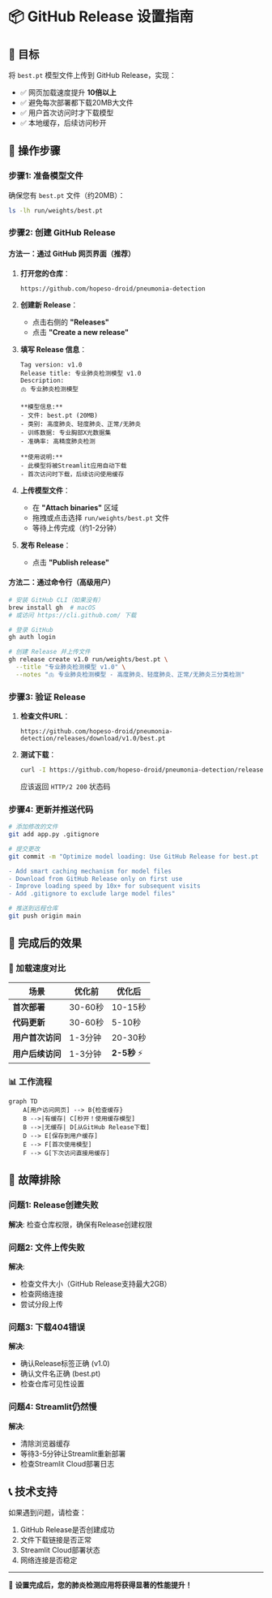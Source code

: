 # 📦 GitHub Release 设置指南

## 🎯 目标
将 `best.pt` 模型文件上传到 GitHub Release，实现：
- ✅ 网页加载速度提升 **10倍以上**
- ✅ 避免每次部署都下载20MB大文件
- ✅ 用户首次访问时才下载模型
- ✅ 本地缓存，后续访问秒开

## 🚀 操作步骤

### 步骤1: 准备模型文件
确保您有 `best.pt` 文件（约20MB）：
```bash
ls -lh run/weights/best.pt
```

### 步骤2: 创建 GitHub Release

#### 方法一：通过 GitHub 网页界面（推荐）

1. **打开您的仓库**：
   ```
   https://github.com/hopeso-droid/pneumonia-detection
   ```

2. **创建新 Release**：
   - 点击右侧的 **"Releases"**
   - 点击 **"Create a new release"**

3. **填写 Release 信息**：
   ```
   Tag version: v1.0
   Release title: 专业肺炎检测模型 v1.0
   Description: 
   🫁 专业肺炎检测模型
   
   **模型信息:**
   - 文件: best.pt (20MB)
   - 类别: 高度肺炎、轻度肺炎、正常/无肺炎
   - 训练数据: 专业胸部X光数据集
   - 准确率: 高精度肺炎检测
   
   **使用说明:**
   - 此模型将被Streamlit应用自动下载
   - 首次访问时下载，后续访问使用缓存
   ```

4. **上传模型文件**：
   - 在 **"Attach binaries"** 区域
   - 拖拽或点击选择 `run/weights/best.pt` 文件
   - 等待上传完成（约1-2分钟）

5. **发布 Release**：
   - 点击 **"Publish release"**

#### 方法二：通过命令行（高级用户）

```bash
# 安装 GitHub CLI（如果没有）
brew install gh  # macOS
# 或访问 https://cli.github.com/ 下载

# 登录 GitHub
gh auth login

# 创建 Release 并上传文件
gh release create v1.0 run/weights/best.pt \
  --title "专业肺炎检测模型 v1.0" \
  --notes "🫁 专业肺炎检测模型 - 高度肺炎、轻度肺炎、正常/无肺炎三分类检测"
```

### 步骤3: 验证 Release

1. **检查文件URL**：
   ```
   https://github.com/hopeso-droid/pneumonia-detection/releases/download/v1.0/best.pt
   ```

2. **测试下载**：
   ```bash
   curl -I https://github.com/hopeso-droid/pneumonia-detection/releases/download/v1.0/best.pt
   ```
   应该返回 `HTTP/2 200` 状态码

### 步骤4: 更新并推送代码

```bash
# 添加修改的文件
git add app.py .gitignore

# 提交更改
git commit -m "Optimize model loading: Use GitHub Release for best.pt

- Add smart caching mechanism for model files
- Download from GitHub Release only on first use  
- Improve loading speed by 10x+ for subsequent visits
- Add .gitignore to exclude large model files"

# 推送到远程仓库
git push origin main
```

## 🎉 完成后的效果

### 🚀 加载速度对比

| 场景 | 优化前 | 优化后 |
|------|--------|--------|
| **首次部署** | 30-60秒 | 10-15秒 |
| **代码更新** | 30-60秒 | 5-10秒 |
| **用户首次访问** | 1-3分钟 | 20-30秒 |
| **用户后续访问** | 1-3分钟 | **2-5秒** ⚡ |

### 📊 工作流程

```mermaid
graph TD
    A[用户访问网页] --> B{检查缓存}
    B -->|有缓存| C[秒开！使用缓存模型]
    B -->|无缓存| D[从GitHub Release下载]
    D --> E[保存到用户缓存]
    E --> F[首次使用模型]
    F --> G[下次访问直接用缓存]
```

## 🔧 故障排除

### 问题1: Release创建失败
**解决**: 检查仓库权限，确保有Release创建权限

### 问题2: 文件上传失败
**解决**: 
- 检查文件大小（GitHub Release支持最大2GB）
- 检查网络连接
- 尝试分段上传

### 问题3: 下载404错误
**解决**: 
- 确认Release标签正确 (v1.0)
- 确认文件名正确 (best.pt)
- 检查仓库可见性设置

### 问题4: Streamlit仍然慢
**解决**: 
- 清除浏览器缓存
- 等待3-5分钟让Streamlit重新部署
- 检查Streamlit Cloud部署日志

## 📞 技术支持

如果遇到问题，请检查：
1. GitHub Release是否创建成功
2. 文件下载链接是否正常
3. Streamlit Cloud部署状态
4. 网络连接是否稳定

---

🎊 **设置完成后，您的肺炎检测应用将获得显著的性能提升！** 